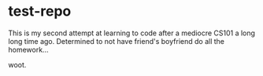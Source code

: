 # test-repo

This is my second attempt at learning to code after a mediocre CS101 a long long time ago. 
Determined to not have friend's boyfriend do all the homework...

woot.
